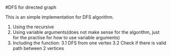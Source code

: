 #DFS for directed graph

This is an simple implementation for DFS algorithm.
1. Using the recursive
2. Using variable arguments(does not make sense for the algorithm, just for the practise for how to use variable arguments)
3. Including the function:
	3.1 DFS from one vertex
	3.2 Check if there is valid path between 2 vertices
